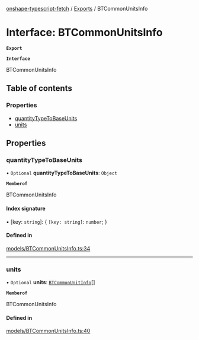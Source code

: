[onshape-typescript-fetch](../README.md) / [Exports](../modules.md) / BTCommonUnitsInfo

# Interface: BTCommonUnitsInfo

**`Export`**

**`Interface`**

BTCommonUnitsInfo

## Table of contents

### Properties

- [quantityTypeToBaseUnits](BTCommonUnitsInfo.md#quantitytypetobaseunits)
- [units](BTCommonUnitsInfo.md#units)

## Properties

### quantityTypeToBaseUnits

• `Optional` **quantityTypeToBaseUnits**: `Object`

**`Memberof`**

BTCommonUnitsInfo

#### Index signature

▪ [key: `string`]: { `[key: string]`: `number`;  }

#### Defined in

[models/BTCommonUnitsInfo.ts:34](https://github.com/toebes/onshape-typescript-fetch/blob/3e11ae1/models/BTCommonUnitsInfo.ts#L34)

___

### units

• `Optional` **units**: [`BTCommonUnitInfo`](BTCommonUnitInfo.md)[]

**`Memberof`**

BTCommonUnitsInfo

#### Defined in

[models/BTCommonUnitsInfo.ts:40](https://github.com/toebes/onshape-typescript-fetch/blob/3e11ae1/models/BTCommonUnitsInfo.ts#L40)
